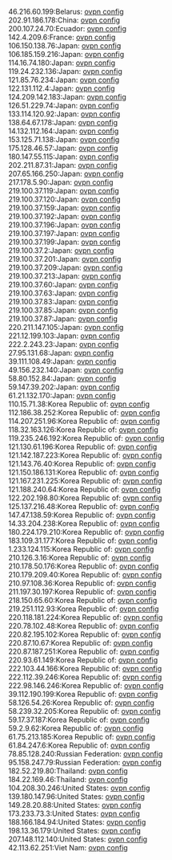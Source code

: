 46.216.60.199:Belarus: [ovpn config](vpn/46_216_60_199.ovpn)  
202.91.186.178:China: [ovpn config](vpn/202_91_186_178.ovpn)  
200.107.24.70:Ecuador: [ovpn config](vpn/200_107_24_70.ovpn)  
142.4.209.6:France: [ovpn config](vpn/142_4_209_6.ovpn)  
106.150.138.76:Japan: [ovpn config](vpn/106_150_138_76.ovpn)  
106.185.159.216:Japan: [ovpn config](vpn/106_185_159_216.ovpn)  
114.16.74.180:Japan: [ovpn config](vpn/114_16_74_180.ovpn)  
119.24.232.136:Japan: [ovpn config](vpn/119_24_232_136.ovpn)  
121.85.76.234:Japan: [ovpn config](vpn/121_85_76_234.ovpn)  
122.131.112.4:Japan: [ovpn config](vpn/122_131_112_4.ovpn)  
124.209.142.183:Japan: [ovpn config](vpn/124_209_142_183.ovpn)  
126.51.229.74:Japan: [ovpn config](vpn/126_51_229_74.ovpn)  
133.114.120.92:Japan: [ovpn config](vpn/133_114_120_92.ovpn)  
138.64.67.178:Japan: [ovpn config](vpn/138_64_67_178.ovpn)  
14.132.112.164:Japan: [ovpn config](vpn/14_132_112_164.ovpn)  
153.125.71.138:Japan: [ovpn config](vpn/153_125_71_138.ovpn)  
175.128.46.57:Japan: [ovpn config](vpn/175_128_46_57.ovpn)  
180.147.55.115:Japan: [ovpn config](vpn/180_147_55_115.ovpn)  
202.211.87.31:Japan: [ovpn config](vpn/202_211_87_31.ovpn)  
207.65.166.250:Japan: [ovpn config](vpn/207_65_166_250.ovpn)  
217.178.5.90:Japan: [ovpn config](vpn/217_178_5_90.ovpn)  
219.100.37.119:Japan: [ovpn config](vpn/219_100_37_119.ovpn)  
219.100.37.120:Japan: [ovpn config](vpn/219_100_37_120.ovpn)  
219.100.37.159:Japan: [ovpn config](vpn/219_100_37_159.ovpn)  
219.100.37.192:Japan: [ovpn config](vpn/219_100_37_192.ovpn)  
219.100.37.196:Japan: [ovpn config](vpn/219_100_37_196.ovpn)  
219.100.37.197:Japan: [ovpn config](vpn/219_100_37_197.ovpn)  
219.100.37.199:Japan: [ovpn config](vpn/219_100_37_199.ovpn)  
219.100.37.2:Japan: [ovpn config](vpn/219_100_37_2.ovpn)  
219.100.37.201:Japan: [ovpn config](vpn/219_100_37_201.ovpn)  
219.100.37.209:Japan: [ovpn config](vpn/219_100_37_209.ovpn)  
219.100.37.213:Japan: [ovpn config](vpn/219_100_37_213.ovpn)  
219.100.37.60:Japan: [ovpn config](vpn/219_100_37_60.ovpn)  
219.100.37.63:Japan: [ovpn config](vpn/219_100_37_63.ovpn)  
219.100.37.83:Japan: [ovpn config](vpn/219_100_37_83.ovpn)  
219.100.37.85:Japan: [ovpn config](vpn/219_100_37_85.ovpn)  
219.100.37.87:Japan: [ovpn config](vpn/219_100_37_87.ovpn)  
220.211.147.105:Japan: [ovpn config](vpn/220_211_147_105.ovpn)  
221.12.199.103:Japan: [ovpn config](vpn/221_12_199_103.ovpn)  
222.2.243.23:Japan: [ovpn config](vpn/222_2_243_23.ovpn)  
27.95.131.68:Japan: [ovpn config](vpn/27_95_131_68.ovpn)  
39.111.108.49:Japan: [ovpn config](vpn/39_111_108_49.ovpn)  
49.156.232.140:Japan: [ovpn config](vpn/49_156_232_140.ovpn)  
58.80.152.84:Japan: [ovpn config](vpn/58_80_152_84.ovpn)  
59.147.39.202:Japan: [ovpn config](vpn/59_147_39_202.ovpn)  
61.21.132.170:Japan: [ovpn config](vpn/61_21_132_170.ovpn)  
110.15.71.38:Korea Republic of: [ovpn config](vpn/110_15_71_38.ovpn)  
112.186.38.252:Korea Republic of: [ovpn config](vpn/112_186_38_252.ovpn)  
114.207.251.96:Korea Republic of: [ovpn config](vpn/114_207_251_96.ovpn)  
118.32.163.126:Korea Republic of: [ovpn config](vpn/118_32_163_126.ovpn)  
119.235.246.192:Korea Republic of: [ovpn config](vpn/119_235_246_192.ovpn)  
121.130.61.196:Korea Republic of: [ovpn config](vpn/121_130_61_196.ovpn)  
121.142.187.223:Korea Republic of: [ovpn config](vpn/121_142_187_223.ovpn)  
121.143.76.40:Korea Republic of: [ovpn config](vpn/121_143_76_40.ovpn)  
121.150.186.131:Korea Republic of: [ovpn config](vpn/121_150_186_131.ovpn)  
121.167.231.225:Korea Republic of: [ovpn config](vpn/121_167_231_225.ovpn)  
121.188.240.64:Korea Republic of: [ovpn config](vpn/121_188_240_64.ovpn)  
122.202.198.80:Korea Republic of: [ovpn config](vpn/122_202_198_80.ovpn)  
125.137.216.48:Korea Republic of: [ovpn config](vpn/125_137_216_48.ovpn)  
147.47.138.59:Korea Republic of: [ovpn config](vpn/147_47_138_59.ovpn)  
14.33.204.238:Korea Republic of: [ovpn config](vpn/14_33_204_238.ovpn)  
180.224.179.210:Korea Republic of: [ovpn config](vpn/180_224_179_210.ovpn)  
183.109.31.177:Korea Republic of: [ovpn config](vpn/183_109_31_177.ovpn)  
1.233.124.115:Korea Republic of: [ovpn config](vpn/1_233_124_115.ovpn)  
210.126.3.16:Korea Republic of: [ovpn config](vpn/210_126_3_16.ovpn)  
210.178.50.176:Korea Republic of: [ovpn config](vpn/210_178_50_176.ovpn)  
210.179.209.40:Korea Republic of: [ovpn config](vpn/210_179_209_40.ovpn)  
210.97.108.36:Korea Republic of: [ovpn config](vpn/210_97_108_36.ovpn)  
211.197.30.197:Korea Republic of: [ovpn config](vpn/211_197_30_197.ovpn)  
218.150.65.60:Korea Republic of: [ovpn config](vpn/218_150_65_60.ovpn)  
219.251.112.93:Korea Republic of: [ovpn config](vpn/219_251_112_93.ovpn)  
220.118.181.224:Korea Republic of: [ovpn config](vpn/220_118_181_224.ovpn)  
220.78.102.48:Korea Republic of: [ovpn config](vpn/220_78_102_48.ovpn)  
220.82.195.102:Korea Republic of: [ovpn config](vpn/220_82_195_102.ovpn)  
220.87.10.67:Korea Republic of: [ovpn config](vpn/220_87_10_67.ovpn)  
220.87.187.251:Korea Republic of: [ovpn config](vpn/220_87_187_251.ovpn)  
220.93.61.149:Korea Republic of: [ovpn config](vpn/220_93_61_149.ovpn)  
222.103.44.166:Korea Republic of: [ovpn config](vpn/222_103_44_166.ovpn)  
222.112.39.246:Korea Republic of: [ovpn config](vpn/222_112_39_246.ovpn)  
222.98.146.246:Korea Republic of: [ovpn config](vpn/222_98_146_246.ovpn)  
39.112.190.199:Korea Republic of: [ovpn config](vpn/39_112_190_199.ovpn)  
58.126.54.26:Korea Republic of: [ovpn config](vpn/58_126_54_26.ovpn)  
58.239.32.205:Korea Republic of: [ovpn config](vpn/58_239_32_205.ovpn)  
59.17.37.187:Korea Republic of: [ovpn config](vpn/59_17_37_187.ovpn)  
59.2.9.62:Korea Republic of: [ovpn config](vpn/59_2_9_62.ovpn)  
61.75.213.185:Korea Republic of: [ovpn config](vpn/61_75_213_185.ovpn)  
61.84.247.6:Korea Republic of: [ovpn config](vpn/61_84_247_6.ovpn)  
78.85.128.240:Russian Federation: [ovpn config](vpn/78_85_128_240.ovpn)  
95.158.247.79:Russian Federation: [ovpn config](vpn/95_158_247_79.ovpn)  
182.52.219.80:Thailand: [ovpn config](vpn/182_52_219_80.ovpn)  
184.22.169.46:Thailand: [ovpn config](vpn/184_22_169_46.ovpn)  
104.208.30.246:United States: [ovpn config](vpn/104_208_30_246.ovpn)  
139.180.147.96:United States: [ovpn config](vpn/139_180_147_96.ovpn)  
149.28.20.88:United States: [ovpn config](vpn/149_28_20_88.ovpn)  
173.233.73.3:United States: [ovpn config](vpn/173_233_73_3.ovpn)  
188.166.184.94:United States: [ovpn config](vpn/188_166_184_94.ovpn)  
198.13.36.179:United States: [ovpn config](vpn/198_13_36_179.ovpn)  
207.148.112.140:United States: [ovpn config](vpn/207_148_112_140.ovpn)  
42.113.62.251:Viet Nam: [ovpn config](vpn/42_113_62_251.ovpn)  
